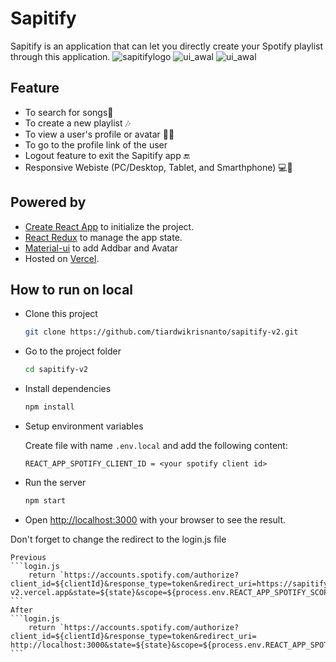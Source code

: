 # Sapitify
Sapitify is an application that can let you directly create your Spotify playlist through this application.
![sapitifylogo](./image/sapitifycrop.png)
![ui_awal](./image/ui_awal.png)
![ui_awal](./image/ui_search.png)

## Feature 

- To search for songs🎵
- To create a new playlist 🎶
- To view a user's profile or avatar 🧑👧
- To go to the profile link of the user 
- Logout feature to exit the Sapitify app 🔚
- Responsive Webiste (PC/Desktop, Tablet, and Smarthphone) 💻📱


## Powered by

- [Create React App](https://create-react-app.dev/) to initialize the project.
- [React Redux](https://react-redux.js.org/) to manage the app state.
- [Material-ui](https://mui.com/) to add Addbar and Avatar
- Hosted on [Vercel](https://vercel.com/).

## How to run on local

- Clone this project

    ```bash
    git clone https://github.com/tiardwikrisnanto/sapitify-v2.git
    ```

- Go to the project folder

    ```bash
    cd sapitify-v2
    ```

- Install dependencies

    ```bash
    npm install
    ```

- Setup environment variables

    Create file with name `.env.local` and add the following content:

    ```env
    REACT_APP_SPOTIFY_CLIENT_ID = <your spotify client id>
    ```

- Run the server

    ```bash
    npm start
    ```

- Open <http://localhost:3000> with your browser to see the result.


Don't forget to change the redirect to the login.js file

    Previous
    ```login.js
        return `https://accounts.spotify.com/authorize?client_id=${clientId}&response_type=token&redirect_uri=https://sapitify-v2.vercel.app&state=${state}&scope=${process.env.REACT_APP_SPOTIFY_SCOPE}`;
    ```
    After
    ```login.js
        return `https://accounts.spotify.com/authorize?client_id=${clientId}&response_type=token&redirect_uri= http://localhost:3000&state=${state}&scope=${process.env.REACT_APP_SPOTIFY_SCOPE}`;
    ```
